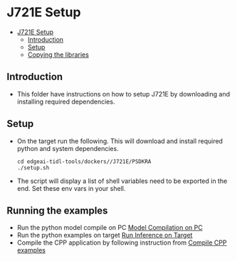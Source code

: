 # J721E Setup
- [J721E Setup](#j721e-setups)
  - [Introduction](#introduction)
  - [Setup](#setup)
  - [Copying the libraries](#copying-the-libraries)



## Introduction

   - This folder have instructions on how to setup J721E by downloading and installing required dependencies.
      

## Setup
- On the target run the following. This will download and install required python and system dependencies.
  ```
  cd edgeai-tidl-tools/dockers//J721E/PSDKRA
  ./setup.sh
  ```
- The script will display a list of shell variables need to be exported in the end. Set these env vars in your shell.

## Running the examples
- Run the python model compile on PC  [Model Compilation on PC](../../../examples/osrt_python/README.md#model-compilation-on-pc)
- Run the python examples on target  [Run Inference on Target](../../../examples/osrt_python/README.md#model-inference-on-evm)
- Compile the CPP application by following instruction from [Compile CPP examples](../../../examples/osrt_cpp/README.md#setup)
